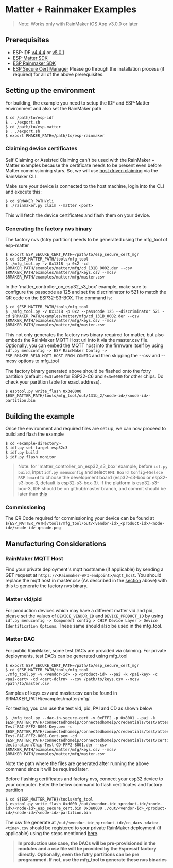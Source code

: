 # Matter + Rainmaker Examples

> Note: Works only with RainMaker iOS App v3.0.0 or later

## Prerequisites

- ESP-IDF [v4.4.4](https://github.com/espressif/esp-idf/tree/v4.4.4) or [v5.0.1](https://github.com/espressif/esp-idf/tree/v5.0.1)
- [ESP-Matter SDK](https://github.com/espressif/esp-matter)
- [ESP Rainmaker SDK](https://github.com/espressif/esp-rainmaker)
- [ESP Secure Cert Manager](https://github.com/espressif/esp_secure_cert_mgr)
Please go through the installation process (if required) for all of the above prerequisites.

## Setting up the environment
For building, the example you need to setup the IDF and ESP-Matter environment and also set the RainMaker path

```
$ cd /path/to/esp-idf
$ . ./export.sh
$ cd /path/to/esp-matter
$ . ./export.sh
$ export RMAKER_PATH=/path/to/esp-rainmaker
```

### Claiming device certificates

Self Claiming or Assisted Claiming can't be used with the RainMaker + Matter examples because the certificate needs to be present even before Matter commissioning stars.
So, we will use [host driven claiming](https://rainmaker.espressif.com/docs/claiming#host-driven-claiming) via the RainMaker CLI.

Make sure your device is connected to the host machine, login into the CLI and execute this:

```
$ cd $RMAKER_PATH/cli
$ ./rainmaker.py claim --matter <port>
```

This will fetch the device certificates and flash them on your device.

### Generating the factory nvs binary

The factory nvs (fctry partition) needs to be generated using the mfg_tool of esp-matter

```
$ export ESP_SECURE_CERT_PATH=/path/to/esp_secure_cert_mgr
$ cd $ESP_MATTER_PATH/tools/mfg_tool
$ ./mfg_tool.py -v 0x131B -p 0x2 -cd $RMAKER_PATH/examples/matter/mfg/cd_131B_0002.der --csv $RMAKER_PATH/examples/matter/mfg/keys.csv --mcsv $RMAKER_PATH/examples/matter/mfg/master.csv
```
In the 'matter_controller_on_esp32_s3_box' example, make sure to configure the passcode as 125 and set the discriminator to 521 to match the QR code on the ESP32-S3-BOX. The command is:
```
$ cd $ESP_MATTER_PATH/tools/mfg_tool
$ ./mfg_tool.py -v 0x131B -p 0x2 --passcode 125 --discriminator 521 -cd $RMAKER_PATH/examples/matter/mfg/cd_131B_0002.der --csv $RMAKER_PATH/examples/matter/mfg/keys.csv --mcsv $RMAKER_PATH/examples/matter/mfg/master.csv
```

This not only generates the factory nvs binary required for matter, but also embeds the RainMaker MQTT Host url into it via the master.csv file. Optionally, you can embed the MQTT host into the firmware itself by using `idf.py menuconfig -> ESP RainMaker Config -> ESP_RMAKER_READ_MQTT_HOST_FROM_CONFIG` and then skipping the --csv and --mcsv options to mfg_tool

The factory binary generated above should be flashed onto the fctry partition (default : `0x3fa000` for ESP32-C6 and `0x3e0000` for other chips. Do check your partition table for exact address).

```
$ esptool.py write_flash 0x3e0000 $ESP_MATTER_PATH/tools/mfg_tool/out/131b_2/<node-id>/<node-id>-partition.bin
```

## Building the example

Once the environment and required files are set up, we can now proceed to build and flash the example

```
$ cd <example-directory>
$ idf.py set-target esp32c3
$ idf.py build
$ idf.py flash monitor
```
> Note: for 'matter_controller_on_esp32_s3_box' example, before `idf.py build`, input `idf.py menuconfig` and select `HMI Board Config`->`Selece BSP board` to choose the development board (esp32-s3-box or esp32-s3-box-3, default is esp32-s3-box-3). 
> If the platform is esp32-s3-box-3, IDF should be on github/master branch, and commit should be later than [this](https://github.com/espressif/esp-idf/commit/0df6afadef44eeb454457c379283db41cd6e47aa)

### Commissioning
The QR Code required for commissioning your device can be found at `${ESP_MATTER_PATH}/tools/mfg_tool/out/<vendor-id>_<product-id>/<node-id>/<node-id>-qrcode.png`


## Manufacturing Considerations


### RainMaker MQTT Host

Find your private deployment's mqtt hostname (if applicable) by sending a GET request at `https://<Rainmaker-API-endpoint>/mqtt_host`. You should replace the mqtt host in master.csv (As described in the [section](#generating-the-factory-nvs-binary) above) with this to generate the factory nvs binary.

### Matter vid/pid

For production devices which may have a different matter vid and pid, please set the values of `DEVICE_VENDOR_ID` and `DEVICE_PRODUCT_ID` by using `idf.py menuconfig -> Component config > CHIP Device Layer > Device Identification Options`. These same should also be used in the mfg_tool.

### Matter DAC

For public RainMaker, some test DACs are provided via claiming. For private deployments, test DACs can be generated using mfg_tool


```
$ export ESP_SECURE_CERT_PATH=/path/to/esp_secure_cert_mgr
$ cd $ESP_MATTER_PATH/tools/mfg_tool
./mfg_tool.py -v <vendor-id> -p <product-id> --pai -k <pai-key> -c <pai-cert> -cd <cert-dclrn> --csv /path/to/keys.csv --mcsv /path/to/master.csv
```

Samples of keys.csv and master.csv can be found in $RMAKER_PATH/examples/matter/mfg/.


For testing, you can use the test vid, pid, PAI and CD as shown below

```
$ ./mfg_tool.py --dac-in-secure-cert -v 0xFFF2 -p 0x8001 --pai -k $ESP_MATTER_PATH/connectedhomeip/connectedhomeip/credentials/test/attestation/Chip-Test-PAI-FFF2-8001-Key.pem -c $ESP_MATTER_PATH/connectedhomeip/connectedhomeip/credentials/test/attestation/Chip-Test-PAI-FFF2-8001-Cert.pem -cd $ESP_MATTER_PATH/connectedhomeip/connectedhomeip/credentials/test/certification-declaration/Chip-Test-CD-FFF2-8001.der --csv $RMAKER_PATH/examples/matter/mfg/keys.csv --mcsv $RMAKER_PATH/examples/matter/mfg/master.csv
```

Note the path where the files are generated after running the above command since it will be required later.

Before flashing certificates and factory nvs, connect your esp32 device to your computer. Enter the below command to flash certificates and factory partition
```
$ cd ${ESP_MATTER_PATH}/tools/mfg_tool
$ esptool.py write_flash 0xd000 /out/<vendor-id>_<product-id>/<node-id>/<node-id>_esp_secure_cert.bin 0x3e0000 ./out/<vendor-id>_<product-id>/<node-id>/<node-id>-partition.bin
```

The csv file generate at `/out/<vendor-id>_<product-id>/cn_dacs-<date>-<time>.csv` should be registered to your private RainMaker deployment (if applicable) using the steps mentioned [here](https://github.com/espressif/esp-rainmaker-admin-cli#register-device-certificates).

> **In production use case, the DACs will be pre-provisioned in the modules and a csv file will be provided by the Espressif factory directly. Optionally, even the fctry partitions can be pre programmed. If not, use the mfg_tool to generate these nvs binaries**
